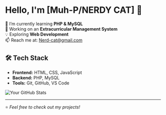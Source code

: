 # Hello, I'm [Muh-P/NERDY CAT] 👋

🌱 I’m currently learning **PHP & MySQL**  
🚀 Working on an **Extracurricular Management System**  
💡 Exploring **Web Development**  
📫 Reach me at: Nerd-cat@gmail.com  

## 🛠 Tech Stack
- **Frontend:** HTML, CSS, JavaScript
- **Backend:** PHP, MySQL
- **Tools:** Git, GitHub, VS Code

![Your GitHub Stats](https://github-readme-stats.vercel.app/api?username=Muh-P&show_icons=true&theme=radical)

---
⭐️ _Feel free to check out my projects!_
